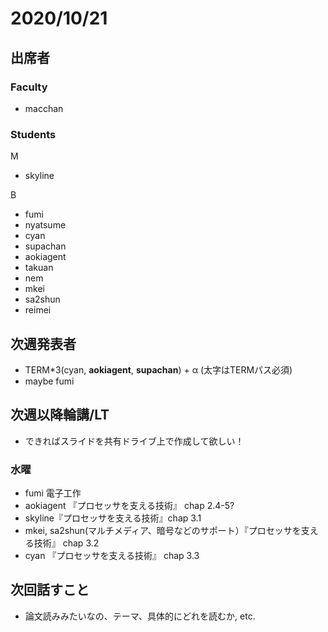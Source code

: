 # 2020/10/21

## 出席者

### Faculty

- macchan

### Students

M

- skyline

B

- fumi
- nyatsume
- cyan
- supachan
- aokiagent
- takuan
- nem
- mkei
- sa2shun
- reimei

## 次週発表者

- TERM\*3(cyan, **aokiagent**, **supachan**) + α (太字はTERMパス必須)
- maybe fumi

## 次週以降輪講/LT

- できればスライドを共有ドライブ上で作成して欲しい！

### 水曜

- fumi 電子工作
- aokiagent 『プロセッサを支える技術』 chap 2.4-5?
- skyline『プロセッサを支える技術』chap 3.1
- mkei, sa2shun(マルチメディア、暗号などのサポート）『プロセッサを支える技術』 chap 3.2
- cyan 『プロセッサを支える技術』 chap 3.3

## 次回話すこと

- 論文読みみたいなの、テーマ、具体的にどれを読むか, etc.

